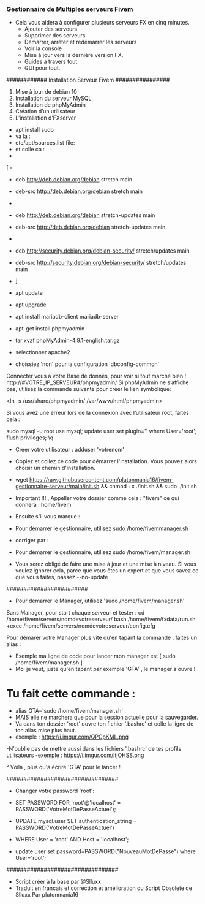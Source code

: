 
###  Gestionnaire de Multiples serveurs Fivem ###

- Cela vous aidera à configurer plusieurs serveurs FX en cinq minutes.
    -  Ajouter des serveurs
    -  Supprimer des serveurs
    -  Démarrer, arrêter et redémarrer les serveurs
    -  Voir la console
    -  Mise à jour vers la dernière version FX.
    -  Guides à travers tout
    -  GUI pour tout.
    

############  Installation Serveur Fivem  ################


1. Mise à jour de debian 10
2. Installation du serveur MySQL
3. Installation de phpMyAdmin
4. Création d’un utilisateur
5. L’installation d’FXserver

- apt install sudo
- va la :
- etc/apt/sources.list file:
- et colle ca :
- 
[ - 
- deb http://deb.debian.org/debian stretch main
- deb-src http://deb.debian.org/debian stretch main
- 
- deb http://deb.debian.org/debian stretch-updates main
- deb-src http://deb.debian.org/debian stretch-updates main
- 
- deb http://security.debian.org/debian-security/ stretch/updates main
- deb-src http://security.debian.org/debian-security/ stretch/updates main
- ]

- apt update
- apt upgrade
- apt install mariadb-client mariadb-server
- apt-get install phpmyadmin
- tar xvzf phpMyAdmin-4.9.1-english.tar.gz
- selectionner apache2
- choissiez 'non' pour la configuration 'dbconfig-common'

Connecter vous a votre Base de donnés, pour voir si tout marche bien !
http://#VOTRE_IP_SERVEUR#/phpmyadmin/
Si phpMyAdmin ne s’affiche pas, utilisez la commande suivante pour créer le lien symbolique:

<ln -s /usr/share/phpmyadmin/ /var/www/html/phpmyadmin>

Si vous avez une erreur lors de la connexion avec l’utilisateur root, faites cela :

sudo mysql -u root
use mysql;
update user set plugin='' where User='root';
flush privileges;
\q

- Creer votre utilisateur :
adduser 'votrenom'

- Copiez et collez ce code pour démarrer l'installation. Vous pouvez alors choisir un chemin d'installation.
- wget https://raw.githubusercontent.com/plutonmania16/fivem-gestionnaire-serveur/main/init.sh && chmod +x ./init.sh && sudo ./init.sh

- Important !!! , Appeller votre dossier comme cela  : "fivem" ce qui donnera : home/fivem 

- Ensuite s'il vous marque :
- Pour démarrer le gestionnaire, utilisez sudo /home/fivemmanager.sh
- corriger par :
- Pour démarrer le gestionnaire, utilisez sudo /home/fivem/manager.sh


- Vous serez obligé de faire une mise à jour et une mise à niveau. Si vous voulez ignorer cela, parce que vous êtes un expert et que vous savez ce que vous faites, passez --no-update

########################
- Pour démarrer le Manager, utilisez 'sudo /home/fivem/manager.sh'

Sans Manager, pour start chaque serveur et tester :
cd /home/fivem/servers/nomdevotreserveur/
bash /home/fivem/fxdata/run.sh +exec /home/fivem/servers/nomdevotreserveur/config.cfg

Pour démarer votre Manager plus vite qu'en tapant la commande , faites un alias :
- Exemple ma ligne de code pour lancer mon manager est [ sudo /home/fivem/manager.sh ]
- Moi je veut, juste qu'en tapant par exemple 'GTA' , le manager s'ouvre !

# Tu fait cette commande : 
- alias GTA='sudo /home/fivem/manager.sh' .
- MAIS elle ne marchera que pour la session actuelle pour la sauvegarder.
- Va dans ton dossier 'root' ouvre ton fichier '.bashrc' et colle la ligne de ton alias mise plus haut.
- exemple :
https://i.imgur.com/QPGpKML.png

-N'oublie pas de mettre aussi dans les fichiers '.bashrc' de tes profils utilisateurs
-exemple :
https://i.imgur.com/ltjOHSS.png

° Voilà , plus qu'a écrire 'GTA' pour le lancer !

#################################

- Changer votre password 'root':

- SET PASSWORD FOR 'root'@'localhost' = PASSWORD('VotreMotDePasseActuel');
- UPDATE mysql.user SET authentication_string = PASSWORD('VotreMotDePasseActuel')   

- WHERE User = 'root' AND Host = 'localhost';
- update user set password=PASSWORD("NouveauMotDePasse") where User='root';

#################################
- Script créer à la base par @Slluxx
- Traduit en francais et correction et amélioration du Script Obsolete de Slluxx Par plutonmania16
